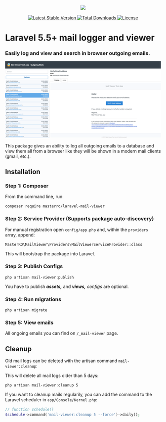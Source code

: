 <p align="center">
    <img src="https://raw.githubusercontent.com/laravel/art/master/logo-lockup/5%20SVG/2%20CMYK/1%20Full%20Color/laravel-logolockup-cmyk-red.svg">
</p>

<p align="center">
    <a href="https://packagist.org/packages/masterro/laravel-mail-viewer">
        <img src="https://img.shields.io/packagist/v/masterro/laravel-mail-viewer.svg?style=flat-rounded" alt="Latest Stable Version">
    </a>
    <a href="https://packagist.org/packages/masterro/laravel-mail-viewer">
        <img src="https://img.shields.io/packagist/dt/masterro/laravel-mail-viewer.svg?style=flat-rounded" alt="Total Downloads">
    </a>
    <a href="https://github.com/MasterRO94/laravel-mail-viewer/blob/master/LICENSE">
        <img src="https://img.shields.io/github/license/MasterRO94/laravel-mail-viewer" alt="License">
    </a>
</p>

# Laravel 5.5+ mail logger and viewer
### Easily log and view and search in browser outgoing emails.

![preview](https://github.com/MasterRO94/packages/blob/master/mail-viewer/Mail%20Viewer%20Test%20App%20-%20Mail%20Viewer%202020-03-03%2014-02-25.png "Preview")

This package gives an ability to log all outgoing emails to a database and view them all from a browser like they will be shown in a modern mail clients (gmail, etc.).

## Installation

### Step 1: Composer

From the command line, run:

```
composer require masterro/laravel-mail-viewer
```

### Step 2: Service Provider (Supports package auto-discovery)

For manual registration open `config/app.php` and, within the `providers` array, append:

```
MasterRO\MailViewer\Providers\MailViewerServiceProvider::class
```

This will bootstrap the package into Laravel.

### Step 3: Publish Configs

```
php artisan mail-viewer:publish
```

You have to publish _**assets,**_ and _**views,**_ _configs_ are optional.


### Step 4: Run migrations

```
php artisan migrate
```

### Step 5: View emails
All ongoing emails you can find on `/_mail-viewer` page. 

## Cleanup

Old mail logs can be deleted with the artisan command `mail-viewer:cleanup`:

This will delete all mail logs older than 5 days:

```
php artisan mail-viewer:cleanup 5
```

If you want to cleanup mails regularily, you can add the command to the Laravel scheduler in `app/Console/Kernel.php`:

```php
// function schedule()
$schedule->command('mail-viewer:cleanup 5 --force')->daily();

```
